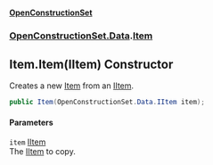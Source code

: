 #### [OpenConstructionSet](index.md 'index')
### [OpenConstructionSet.Data](index.md#OpenConstructionSet_Data 'OpenConstructionSet.Data').[Item](n8yymaCCgJR7t826C4USew.md 'OpenConstructionSet.Data.Item')
## Item.Item(IItem) Constructor
Creates a new [Item](n8yymaCCgJR7t826C4USew.md 'OpenConstructionSet.Data.Item') from an [IItem](1xw59+1PxAxgqAyD92DMNg.md 'OpenConstructionSet.Data.IItem').  
```csharp
public Item(OpenConstructionSet.Data.IItem item);
```
#### Parameters
<a name='OpenConstructionSet_Data_Item_Item(OpenConstructionSet_Data_IItem)_item'></a>
`item` [IItem](1xw59+1PxAxgqAyD92DMNg.md 'OpenConstructionSet.Data.IItem')  
The [IItem](1xw59+1PxAxgqAyD92DMNg.md 'OpenConstructionSet.Data.IItem') to copy.
  
